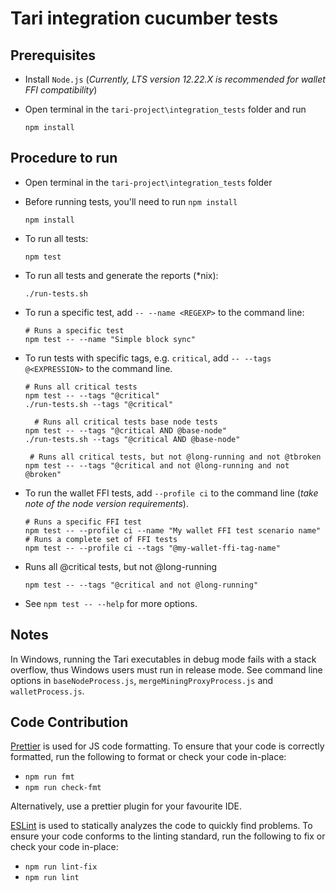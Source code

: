# Tari integration cucumber tests

## Prerequisites

- Install `Node.js` (_Currently, LTS version 12.22.X is recommended for wallet FFI compatibility_)

- Open terminal in the `tari-project\integration_tests` folder and run
  ```
  npm install
  ```

## Procedure to run

- Open terminal in the `tari-project\integration_tests` folder

- Before running tests, you'll need to run `npm install`

  ```
  npm install
  ```

- To run all tests:

  ```
  npm test
  ```

- To run all tests and generate the reports (\*nix):

  ```
  ./run-tests.sh
  ```

- To run a specific test, add `-- --name <REGEXP>` to the command line:

  ```shell
  # Runs a specific test
  npm test -- --name "Simple block sync"
  ```

- To run tests with specific tags, e.g. `critical`, add `-- --tags @<EXPRESSION>` to the command line.

  ```shell
  # Runs all critical tests
  npm test -- --tags "@critical"
  ./run-tests.sh --tags "@critical"

    # Runs all critical tests base node tests
  npm test -- --tags "@critical AND @base-node"
  ./run-tests.sh --tags "@critical AND @base-node"

   # Runs all critical tests, but not @long-running and not @tbroken
  npm test -- --tags "@critical and not @long-running and not @broken"
  ```

- To run the wallet FFI tests, add `--profile ci` to the command line (_take note of the node version requirements_).

  ```shell
  # Runs a specific FFI test
  npm test -- --profile ci --name "My wallet FFI test scenario name"
  # Runs a complete set of FFI tests
  npm test -- --profile ci --tags "@my-wallet-ffi-tag-name"
  ```

- Runs all @critical tests, but not @long-running

  ```
  npm test -- --tags "@critical and not @long-running"
  ```

- See `npm test -- --help` for more options.

## Notes

In Windows, running the Tari executables in debug mode fails with a stack overflow, thus Windows users must
run in release mode. See command line options in `baseNodeProcess.js`, `mergeMiningProxyProcess.js`
and `walletProcess.js`.

## Code Contribution

[Prettier](https://prettier.io/) is used for JS code formatting. To ensure that your code is correctly
formatted, run the following to format or check your code in-place:

- `npm run fmt`
- `npm run check-fmt`

Alternatively, use a prettier plugin for your favourite IDE.

[ESLint](https://eslint.org) is used to statically analyzes the code to quickly find problems. To ensure your code
conforms to the linting standard, run the following to fix or check your code in-place:

- `npm run lint-fix`
- `npm run lint`

